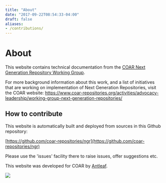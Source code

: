 ```yaml
---
title: "About"
date: "2017-09-22T08:54:33-04:00"
draft: false
aliases:
- /contributions/
---
```


# About

This website contains technical documentation from the [COAR Next Generation Repository Working Group](https://www.coar-repositories.org/activities/advocacy-leadership/working-group-next-generation-repositories/).

For more background information about this work, and a list of initiatives that are working on implementation of Next Generation Repositories, visit the COAR website: https://www.coar-repositories.org/activities/advocacy-leadership/working-group-next-generation-repositories/

## How to contribute
This website is automatically built and deployed from sources in this Github repository:

[https://github.com/coar-repositories/ngr](https://github.com/coar-repositories/ngr)

Please use the 'issues' facility there to raise issues, offer suggestions etc.



This website was developed for COAR by [Antleaf](http://www.antleaf.com).

<a href="http://www.antleaf.com"><img src="/images/antleaf_logo.jpg" style="max-width: 150px; margin-right: 5px;"/></a>
